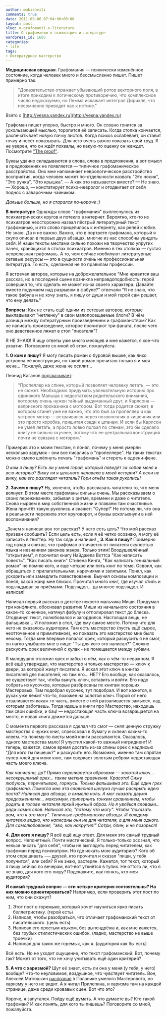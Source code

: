 ```yaml
---
author: makishvili
comments: true
date: 2011-09-06 07:04:00+00:00
layout: post
slug: o-grafomanii-v-literature
title: О графомании в психиатрии и литературе
wordpress_id: 1605
categories:
- life
tags:
- Литературное мастерство
---
```


**Медицинская вводная.**
Графомания — психически изменённое состояние, когда человек много и бессмысленно пишет. Пишет примерно так: 


> "Доказательство отражает убывающий ротор векторного поля, в итоге приходим к логическому противоречию, что комплексное число недоказуемо, но Лемма искажает интеграл Дирихле, что несомненно приводит нас к истине."


Взято с [http://vesna.yandex.ru](http://vesna.yandex.ru)

Графоман пишет упорно, быстро и много. Он словно гонится за ускользающей мыслью, торопится её записать. Когда стопка кончается, распечатывает новую пачку листов. Когда психоз  ослабевает, он ставит точку и несёт показывать. Для него очень важно показать свой труд. Я не уверен, что он ждёт похвалы, но какую-то оценку он жаждет. Посмотрите ["The proof"](http://ru.wikipedia.org/wiki/%D0%94%D0%BE%D0%BA%D0%B0%D0%B7%D0%B0%D1%82%D0%B5%D0%BB%D1%8C%D1%81%D1%82%D0%B2%D0%BE_%28%D1%84%D0%B8%D0%BB%D1%8C%D0%BC,_2005%29).

Буквы удачно складываются в слова,  слова в предложения, а вот смысл в предложениях не появляется — типичное графоманическое расстройство. Оно мне напоминает неврологическое расстройство восприятия, когда человек может по-отдельности назвать "Это носик", "Это ручка", "Это крышка". 
— А как это называется вместе?
— Не знаю.
— Хорошо, — констатирует психо-невролог и отодвигает от себя поднос с заварочным чайником.

_Дальше больше, но я старался по-короче :)_
<!-- more -->

**В литературе**
Однажды слово "графомания" выплеснулось из психиатрических кругов и потекло в интернет. Вероятно, кто-то из психиатров неосторожно назвал пёстрый  литературный текст графоманью, и это слово прицепилось к интернету, как репей к юбке. Не знаю. Да и не важно. Важно, что в портрете графомана, который я скупо описал в первых двух абзацах, многие из нас способны увидеть себя. И наши тексты местами сильно похожи на творчество упругих пачек, хранящихся в столах психиатров. Именно в тех стопках — густая непролазная графомань. А то, чем сейчас изобилуют литературные сетевые ресурсы — это в сущности очень не профессиональная литература. То есть, сделанная  не по правилам профессии. 

Я встречал авторов, которые на доброжелательное "Мне нравится ваш рассказ, но в последней сцене возникла неправдоподобность: герой совершил то, что сделать не может из-за своего характера. Давайте вместе подумаем над разрывом в фабуле?" отвечали "Я не знаю, что такое фабула и не хочу знать, я пишу от души и мой герой сам решает, что ему делать."

**Вопросы:**
Как не стать ещё одним из сетевых авторов, которые выкладывают "нетленку" в свои малопосещаемые блоги? В чём разница между литературным произведением и графоманством? Как не написать произведение, которое прочитают три фаната, после чего оно девственное ляжет в стол "писателя"? 

Я НЕ ЗНАЮ! Я ищу ответы уже много месяцев и мне кажется, я кое-что ухватил. Поговорите со мной об этом, пожалуйста.

**1. О ком я пишу?**
Я могу писать роман о буровой вышке, как лихо устроена её конструкция, но такой роман прочитаю только я и моя жена... Пожалуй, даже жена не осилит... 

Леонид Каганов [подсказывает](http://lleo.me/dnevnik/2009/01/27.html): 


> "Пропеллер на спине, который позволяет человеку летать, — это не сюжет. Необходимо придумать увлекательную историю про одинокого Малыша с недостатком родительского внимания, которому очень нужен тайный выдуманный друг, и Карлсона — капризного проказника с мотором. Вот тогда родится сюжет, в котором станет уже не важно, что это был за пропеллер и как устроен мотор — встраивался через позвоночник в кишечник или это просто коробка, пришитая сзади к штанам. И если бы Карлсон не умел летать, а просто ловко ползал по стенам, это бы сделало книгу не сильно скучнее, потому что ее центральная конструкция почти не связана с мотором."



Примерив это к моим текстам, я понял, почему у меня умерли несколько задумок - они все писались о "пропеллере". На таких текстах можно смело шлёпнуть печать "графомань" и стереть к едрени-фене.  

_О ком я пишу? Есть ли у меня герой, который поведёт за собой меня и всю историю? Вижу ли я цельного человека в моей истории? А если не вижу, как его разглядит читатель? Гори огнём такая рукопись!_

**2. Зачем я пишу?**
Ну, конечно, чтобы рассказать читателю то, что меня волнует. В этом месте графоманы сильны очень. Мы рассказываем о своих переживаниях, забывая о ритме, времени и даже о читателе. Снова ныряем в мир собственной жизни и плаваем там счастливые. Жена прочтёт такую рукопись и скажет: "Супер!" Не потому ли, что она в реальности пережила этот круговорот, и буквы всколыхнули в ней воспоминания? 

_Зачем я написал вон тот рассказ? У него есть цель? Что мой рассказ призван сообщить? Если цель есть, если я её четко осознаю, я могу её записать в твиттер. Ну так сядь и напиши!
_
**3. Как я пишу?**
Примерно год назад я считал, что графоман отличается от писателя скупостью языка и незнанием законов жанра. Только этим! Воодушевлённый "открытием", я прочитал книгу  Найджела Воттса "Как написать повесть", "Как писать книги" Стивена Кинга, "Как написать гениальный роман" не помню кого, и еще четыре или пять книг по теме. Освоил, как обращаться с прилагательными, наречиями и запятыми. Понял, как ускорить или замедлить повествование. Выучил основы композиции и понял, какой жанр мне близок. Прочитал много книг, где изучал стиль и подглядывал за приёмами. Подглядел... да многое подглядел. И написал!

Написал первый рассказ о детстве некоего мальчика Миши. Придумал три конфликта, обосновал развитие Миши из начального состояния в какое-то конечное,  натянул фабулу и отполировал текст до блеска. Отодвинул текст, полюбовался и загордился. Настоящая вещь, не фальшивка... И положил в стол, где ему самое место. Потому что для него не оказалось аудитории. Там есть мастерство (пусть ещё сырое, неотточенное и примитивное), но показать это мастерство мне было некому. Тогда мне впервые попался орех, который раскусить я не смог, он нагло улыбался мне в лицо: "Ты для кого это написал?" Сложно раскусить орех величиной с кулак - не помещается между зубами.  

Я малодушно отложил орех и забыл о нём, как о чём-то неважном. Я всё ещё утверждал, что мастерство и только мастерство — ключ к двери, за которой живут писатели. Я искал этот ключ в книгах писателей для писателей, но там его... НЕТ? Его вообще, как оказалось, не существует так, чтобы вынуть ключ, вставить и войти. Его надо собрать из кусочков, которые разбросаны по книгам хороших Мастеровых. Там подобрал кусочек, тут подобрал. И вот кажется, в руках уже лежит что-то, похожее на золотой ключ. Порой от него отваливается какая-то часть, вместе с ней разваливается замысел, над которым работаешь. Тогда идешь в книги про Мастерство, находишь там свои ошибки, и  бац! — недостающая часть ключа возвращается на место, и новая книга движется дальше. 

С момента первого рассказа я сделал что смог — снял ценную стружку мастерства с чужих книг, спрессовал в бумагу и склеил каким-то клеем. Но почему-то листы моей книги рассыпаются. Оказалось,  одного мастерства мало! Я упустил какой-то важный ингридиент! И теперь, кажется, самое время достать из-за спины орех с надписью "Для кого ты пишешь?" и раскусить его. Возможно, именно там спрятан супер-клей для моих книг, там сверкает золотым ребром недостающая часть моего ключа.

_Как написано, да? Прямо переливается образами — золотой ключ... несокрушимый орех... такие меткие сравнения. Красота! Сижу любуюсь, перечитываю, горжусь. Только фальшивка это. Ещё один грех графомана. Помогла мне эта словесная шелуха лучше раскрыть идею поста? Написал два абзаца, а смысла ноль. А мог сказать двумя предложениями... максимум, приперчить тонким сравнением, чтобы родить в голове читателя яркий нужный образ. Но я увлёкся словами... ради самих слов. Написал это, "потому что могу". Чтобы "показать вам, что я это могу". Типичные графоманские абзацы. И каждому читателю видно, что написаны они не для читателя, а для меня одного. Для самолюбования, "эво, как накрутил!" Сотри, блин, и не позорься!_

**4. Для кого я пишу?**
Я всё ещё ищу ответ. Для меня это самый трудный вопрос. Непонятный. Почти мистический. Я только-только осознал, что нельзя писать "для себя", чтобы не выглядеть перед читателем, как графоман перед психиатром. Но где искать мою аудиторию? Кого об этом спрашивать  -—  друзей, кто прочитал и сказал "пиши, у тебя получится", или себя? Я не знаю, растерян. Кажется, тот текст, который я пишу сейчас по вечерам, вот-вот уткнётся в тупик. Не оттого ли, что я не знаю, для кого его пишу? Подскажите, как понять, кто моя аудитория? 

**И самый трудный вопрос — эти четыре критерия состоятельны? На них можно ориентироваться?** 
Например, если проверить этот пост по ним, что они скажут? 
1. Этот пост о горемыке, который хочет научиться ярко писать беллетристику. (герой есть)
2. Написал, чтобы разобраться, что отличает графоманский текст от писательского. (цель есть)
3. Написал его простым языком, без выпендрёжа и, как мне кажется, без грубых стилистических ошибок. (ладно, мастерство не выше троечки)
4. Написал для таких же горемык, как я. (аудитория как бы есть)

Всё есть. Но не уходит ощущение, что текст графоманский. Вот, почему так? Может от того, что не хочу учитывать ещё один критерий?

**5. А что с харизмой?**
Шут её знает, есть ли она у меня (у тебя, у него) вообще? Что-то неуловимое, воздушное, что чувствует читатель. Вон, Алексей Матюшкин [распознал](http://mudasobwa.ru/index.php/articles/4194) в Паланике умелого Мастерового, но харизму у него не видит. А я читал Прилепина, и харизма там на каждой странице, даже среди кровавых сцен. Вот что это? 

Короче, я запутался. Пойду ещё думать. А что думаете вы? 
Кто такой графоман? И как понять, для кого ты пишешь?
Поговорите со мной, пожалуйста.




